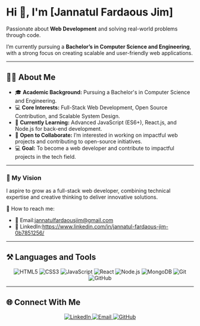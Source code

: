 # Hi 👋, I'm [Jannatul Fardaous Jim]  

Passionate about **Web Development** and solving real-world problems through code.  

I’m currently pursuing a **Bachelor’s in Computer Science and Engineering**, with a strong focus on creating scalable and user-friendly web applications.  

---

## 👩‍💻 About Me  
- 🎓 **Academic Background:** Pursuing a Bachelor's in Computer Science and Engineering.  
- 💻 **Core Interests:** Full-Stack Web Development, Open Source Contribution, and Scalable System Design.  
- 📖 **Currently Learning:** Advanced JavaScript (ES6+), React.js, and Node.js for back-end development.  
- 🤝 **Open to Collaborate:** I’m interested in working on impactful web projects and contributing to open-source initiatives.   
- 💻 **Goal:** To become a web developer and contribute to impactful projects in the tech field.  

---

### 🌟 My Vision  
I aspire to grow as a full-stack web developer, combining technical expertise and creative thinking to deliver innovative solutions.  

📩 How to reach me:  
- 📧 Email:jannatulfardaousjim@gmail.com
- 💼 LinkedIn:https://www.linkedin.com/in/jannatul-fardaous-jim-0b7851256/
---

## ⚒️ Languages and Tools  
<div align="center">
  <img src="https://img.shields.io/badge/HTML5-E34F26?style=for-the-badge&logo=html5&logoColor=white" alt="HTML5" />
  <img src="https://img.shields.io/badge/CSS3-1572B6?style=for-the-badge&logo=css3&logoColor=white" alt="CSS3" />
  <img src="https://img.shields.io/badge/JavaScript-F7DF1E?style=for-the-badge&logo=javascript&logoColor=black" alt="JavaScript" />
  <img src="https://img.shields.io/badge/React-61DAFB?style=for-the-badge&logo=react&logoColor=black" alt="React" />
  <img src="https://img.shields.io/badge/Node.js-339933?style=for-the-badge&logo=node.js&logoColor=white" alt="Node.js" />
  <img src="https://img.shields.io/badge/MongoDB-47A248?style=for-the-badge&logo=mongodb&logoColor=white" alt="MongoDB" />
  <img src="https://img.shields.io/badge/Git-F05032?style=for-the-badge&logo=git&logoColor=white" alt="Git" />
  <img src="https://img.shields.io/badge/GitHub-181717?style=for-the-badge&logo=github&logoColor=white" alt="GitHub" />
</div>  

---

## 🌐 Connect With Me  
<div align="center">
  <a href="https://www.linkedin.com/in/jannatul-fardaous-jim-0b7851256/" target="_blank">
    <img src="https://img.shields.io/badge/LinkedIn-0077B5?style=for-the-badge&logo=linkedin&logoColor=white" alt="LinkedIn" />
  </a>
  <a href="jannatulfardaousjim@gmail.com" target="_blank">
    <img src="https://img.shields.io/badge/Email-D14836?style=for-the-badge&logo=gmail&logoColor=white" alt="Email" />
  </a>
  <a href="https://github.com/JannatJimu" target="_blank">
    <img src="https://img.shields.io/badge/GitHub-181717?style=for-the-badge&logo=github&logoColor=white" alt="GitHub" />
  </a>
</div> 



